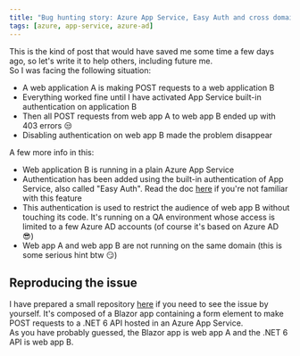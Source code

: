 ```yaml
---
title: "Bug hunting story: Azure App Service, Easy Auth and cross domain POST queries"
tags: [azure, app-service, azure-ad]
---
```


This is the kind of post that would have saved me some time a few days ago, so let's write it to help others, including future me.  
So I was facing the following situation:
- A web application A is making POST requests to a web application B
- Everything worked fine until I have activated App Service built-in authentication on application B
- Then all POST requests from web app A to web app B ended up with 403 errors 😒
- Disabling authentication on web app B made the problem disappear

A few more info in this:
- Web application B is running in a plain Azure App Service
- Authentication has been added using the built-in authentication of App Service, also called "Easy Auth". Read the doc [here](https://docs.microsoft.com/en-us/azure/app-service/overview-authentication-authorization) if you're not familiar with this feature
- This authentication is used to restrict the audience of web app B without touching its code. It's running on a QA environment whose access is limited to a few Azure AD accounts (of course it's based on Azure AD 😎)
- Web app A and web app B are not running on the same domain (this is some serious hint btw 😏)


## Reproducing the issue

I have prepared a small repository [here](https://github.com/xaviermignot/azure-easy-auth-cross-domain-post) if you need to see the issue by yourself. It's composed of a Blazor app containing a form element to make POST requests to a .NET 6 API hosted in an Azure App Service.  
As you have probably guessed, the Blazor app is web app A and the .NET 6 API is web app B.